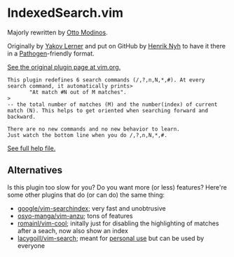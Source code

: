 # IndexedSearch.vim

Majorly rewritten by [Otto Modinos](https://github.com/otommod).

Originally by [Yakov Lerner](http://www.vim.org/account/profile.php?user_id=2342) and put on GitHub by [Henrik Nyh](https://github.com/henrik) to have it there in a [Pathogen](http://www.vim.org/scripts/script.php?script_id=2332)-friendly format.

[See the original plugin page at vim.org.](http://www.vim.org/scripts/script.php?script_id=1682)

```
This plugin redefines 6 search commands (/,?,n,N,*,#). At every 
search command, it automatically prints>
       "At match #N out of M matches". 
>
-- the total number of matches (M) and the number(index) of current 
match (N). This helps to get oriented when searching forward and 
backward. 

There are no new commands and no new behavior to learn. 
Just watch the bottom line when you do /,?,n,N,*,#. 
```

[See full help file.](https://github.com/henrik/vim-indexed-search/blob/master/doc/indexed-search.txt)

## Alternatives

Is this plugin too slow for you?  Do you want more (or less) features?  Here're some other plugins that do (or can do) the same thing:

  * [google/vim-searchindex](https://github.com/google/vim-searchindex); very fast and unobtrusive
  * [osyo-manga/vim-anzu](https://github.com/osyo-manga/vim-anzu); tons of features
  * [romainl/vim-cool](https://github.com/romainl/vim-cool); initally just for disabling the highlighting of matches after a seach, now also show an index
  * [lacygoill/vim-search](https://github.com/lacygoill/vim-search); meant for [personal use](https://github.com/junegunn/vim-slash/issues/7) but can be used by everyone

